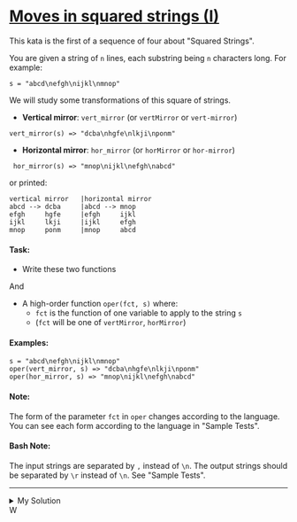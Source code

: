 # [Moves in squared strings (I)](https://www.codewars.com/kata/56dbe0e313c2f63be4000b25)

This kata is the first of a sequence of four about "Squared Strings".

You are given a string of `n` lines, each substring being `n` characters long. For example:

`s = "abcd\nefgh\nijkl\nmnop"`

We will study some transformations of this square of strings.

- **Vertical mirror**: `vert_mirror` (or `vertMirror` or `vert-mirror`)

```
vert_mirror(s) => "dcba\nhgfe\nlkji\nponm"
```

- **Horizontal mirror**: `hor_mirror` (or `horMirror` or `hor-mirror`)

```
 hor_mirror(s) => "mnop\nijkl\nefgh\nabcd"
```

or printed:

```
vertical mirror   |horizontal mirror
abcd --> dcba     |abcd --> mnop
efgh     hgfe     |efgh     ijkl
ijkl     lkji     |ijkl     efgh
mnop     ponm     |mnop     abcd
```

#### Task:

- Write these two functions

And

- A high-order function `oper(fct, s)` where:
  - `fct` is the function of one variable to apply to the string `s`
  - (`fct` will be one of `vertMirror`, `horMirror`)

#### Examples:

```
s = "abcd\nefgh\nijkl\nmnop"
oper(vert_mirror, s) => "dcba\nhgfe\nlkji\nponm"
oper(hor_mirror, s) => "mnop\nijkl\nefgh\nabcd"
```

#### Note:

The form of the parameter `fct` in `oper` changes according to the language. You can see each form according to the language in "Sample Tests".

#### Bash Note:

The input strings are separated by `,` instead of `\n`. The output strings should be separated by `\r` instead of `\n`. See "Sample Tests".

---

<details><summary>My Solution</summary>

```js
function vertMirror(string) {}
function horMirror(string) {}
function oper(fct, s) {}
```

</details>
W

